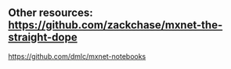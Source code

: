 Other resources:
https://github.com/zackchase/mxnet-the-straight-dope
-------------------------------------------
https://github.com/dmlc/mxnet-notebooks
